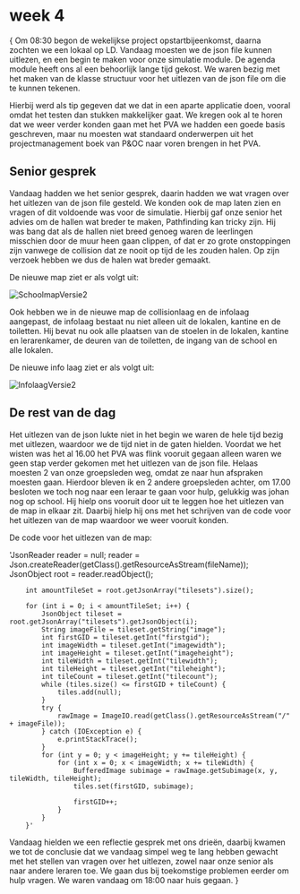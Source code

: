 # week 4
{
Om 08:30 begon de wekelijkse project opstartbijeenkomst, daarna zochten we een lokaal op LD.
Vandaag moesten we de json file kunnen uitlezen, en een begin te maken voor onze simulatie module. De agenda module heeft ons al een behoorlijk lange tijd gekost.
We waren bezig met het maken van de klasse structuur voor het uitlezen van de json file om die te kunnen tekenen.

Hierbij werd als tip gegeven dat we dat in een aparte applicatie doen, vooral omdat het testen dan stukken makkelijker gaat.
We kregen ook al te horen dat we weer verder konden gaan met het PVA we hadden een goede basis geschreven, maar nu moesten wat standaard onderwerpen uit het projectmanagement boek van P&OC naar voren brengen in het PVA.

## Senior gesprek
Vandaag hadden we het senior gesprek, daarin hadden we wat vragen over het uitlezen van de json file gesteld. We konden ook de map laten zien en vragen of dit voldoende was voor de simulatie. Hierbij gaf onze senior het advies om de hallen wat breder te maken, Pathfinding kan tricky zijn.
Hij was bang dat als de hallen niet breed genoeg waren de leerlingen misschien door de muur heen gaan clippen, of dat er zo grote onstoppingen zijn vanwege de collision dat ze nooit op tijd de les zouden halen.
Op zijn verzoek hebben we dus de halen wat breder gemaakt. 

De nieuwe map ziet er als volgt uit:

![SchoolmapVersie2](\ProftaakIndividueel\SchoolmapVersie2.png)

Ook hebben we in de nieuwe map de collisionlaag en de infolaag aangepast, de infolaag bestaat nu niet alleen uit de lokalen, kantine en de toiletten. Hij bevat nu ook alle plaatsen van de stoelen in de lokalen, kantine en lerarenkamer, de deuren van de toiletten, de ingang van de school en alle lokalen. 

De nieuwe info laag ziet er als volgt uit:

![InfolaagVersie2](\ProftaakIndividueel\InfolaagVersie2.png)

## De rest van de dag

Het uitlezen van de json lukte niet in het begin we waren de hele tijd bezig met uitlezen, waardoor we de tijd niet in de gaten hielden. 
Voordat we het wisten was het al 16.00 het PVA was flink vooruit gegaan alleen waren we geen stap verder gekomen met het uitlezen van de json file.
Helaas moesten 2 van onze groepsleden weg, omdat ze naar hun afspraken moesten gaan. Hierdoor bleven ik en 2 andere groepsleden achter,
om 17.00 besloten we toch nog naar een leraar te gaan voor hulp, gelukkig was johan nog op school. 
Hij hielp ons vooruit door uit te leggen hoe het uitlezen van de map in elkaar zit. Daarbij hielp hij ons met het schrijven van de code voor het uitlezen van de map waardoor we weer vooruit konden.

De code voor het uitlezen van de map:

'JsonReader reader = null;
        reader = Json.createReader(getClass().getResourceAsStream(fileName));
        JsonObject root = reader.readObject();

        int amountTileSet = root.getJsonArray("tilesets").size();

        for (int i = 0; i < amountTileSet; i++) {
            JsonObject tileset = root.getJsonArray("tilesets").getJsonObject(i);
            String imageFile = tileset.getString("image");
            int firstGID = tileset.getInt("firstgid");
            int imageWidth = tileset.getInt("imagewidth");
            int imageHeight = tileset.getInt("imageheight");
            int tileWidth = tileset.getInt("tilewidth");
            int tileHeight = tileset.getInt("tileheight");
            int tileCount = tileset.getInt("tilecount");
            while (tiles.size() <= firstGID + tileCount) {
                tiles.add(null);
            }
            try {
                rawImage = ImageIO.read(getClass().getResourceAsStream("/" + imageFile));
            } catch (IOException e) {
                e.printStackTrace();
            }
            for (int y = 0; y < imageHeight; y += tileHeight) {
                for (int x = 0; x < imageWidth; x += tileWidth) {
                    BufferedImage subimage = rawImage.getSubimage(x, y, tileWidth, tileHeight);
                    tiles.set(firstGID, subimage);

                    firstGID++;
                }
            }
        }'

Vandaag hielden we een reflectie gesprek met ons drieën, daarbij kwamen we tot de conclusie dat we vandaag simpel weg te lang hebben gewacht met het stellen van vragen over het uitlezen, zowel naar onze senior als naar andere leraren toe. We gaan dus bij toekomstige problemen eerder om hulp vragen. We waren vandaag om 18:00 naar huis gegaan.
}
